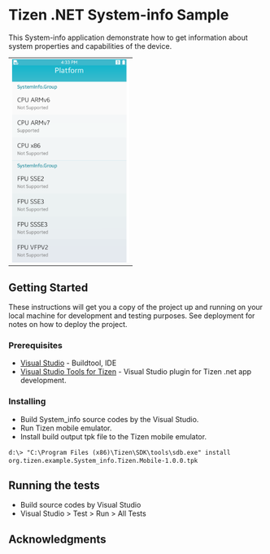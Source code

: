 # Tizen .NET System-info Sample

This System-info application demonstrate how to get information about system properties and capabilities of the device.

<table>
<tr>
<td>
<center><img src='System-info.png' height=400></center>
</td>
</tr>
</table>

## Getting Started

These instructions will get you a copy of the project up and running on your local machine for development and testing purposes. See deployment for notes on how to deploy the project.

### Prerequisites

* [Visual Studio](https://www.visualstudio.com/) - Buildtool, IDE
* [Visual Studio Tools for Tizen](https://developer.tizen.org/development/tizen-.net-preview/visual-studio-tools-tizen) - Visual Studio plugin for Tizen .net app development.

### Installing

* Build System_info source codes by the Visual Studio.
* Run Tizen mobile emulator.
* Install build output tpk file to the Tizen mobile emulator.

```
d:\> "C:\Program Files (x86)\Tizen\SDK\tools\sdb.exe" install org.tizen.example.System_info.Tizen.Mobile-1.0.0.tpk
```

## Running the tests

* Build source codes by Visual Studio
* Visual Studio > Test > Run > All Tests

## Acknowledgments
